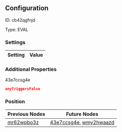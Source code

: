 # <nil>
## Configuration
ID:  cb42qgfnjd

Type: EVAL 


### Settings
| Setting | Value  |
| :------------------------ | ---------------------------------------- |
 




### Additional Properties
43e7ccsg4e
 ```json 
anyTriggersFalse
```




### Position
| Previous Nodes | Future Nodes |
| :------------- | ------------ |
| [mr62wpbo3z](./mr62wpbo3z.md) | [43e7ccsg4e](./43e7ccsg4e.md), [wmy2hwaazd](./wmy2hwaazd.md) |
